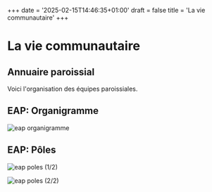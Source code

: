 +++
date = '2025-02-15T14:46:35+01:00'
draft = false
title = 'La vie communautaire'
+++

# La vie communautaire

## Annuaire paroissial
Voici l'organisation des équipes paroissiales.

## EAP: Organigramme
![eap organigramme](images/EAP_organigramme.jpg)

## EAP: Pôles
![eap poles (1/2)](images/EAP_pole1.jpg)

![eap poles (2/2)](images/EAP_pole2.jpg)